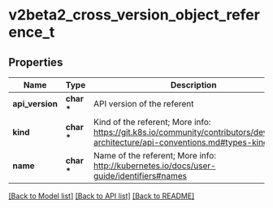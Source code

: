 # v2beta2_cross_version_object_reference_t

## Properties
Name | Type | Description | Notes
------------ | ------------- | ------------- | -------------
**api_version** | **char \*** | API version of the referent | [optional] 
**kind** | **char \*** | Kind of the referent; More info: https://git.k8s.io/community/contributors/devel/sig-architecture/api-conventions.md#types-kinds\&quot; | 
**name** | **char \*** | Name of the referent; More info: http://kubernetes.io/docs/user-guide/identifiers#names | 

[[Back to Model list]](../README.md#documentation-for-models) [[Back to API list]](../README.md#documentation-for-api-endpoints) [[Back to README]](../README.md)


